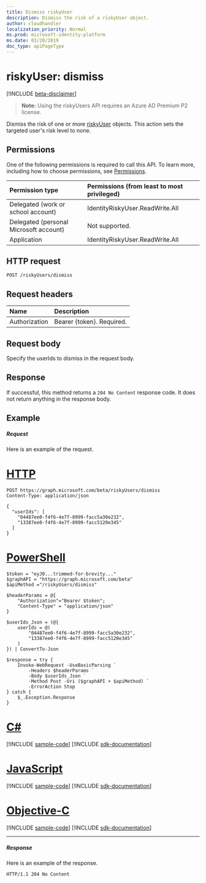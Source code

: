 ```yaml
---
title: Dismiss riskyUser
description: Dismiss the risk of a riskyUser object.
author: cloudhandler
localization_priority: Normal 
ms.prod: microsoft-identity-platform
ms.date: 03/20/2019
doc_type: apiPageType
---
```


# riskyUser: dismiss

[!INCLUDE [beta-disclaimer](../../includes/beta-disclaimer.md)]

>**Note:** Using the riskyUsers API requires an Azure AD Premium P2 license.

Dismiss the risk of one or more [riskyUser](../resources/riskyuser.md) objects. This action sets the targeted user's risk level to none.
## Permissions
One of the following permissions is required to call this API. To learn more, including how to choose permissions, see [Permissions](/graph/permissions-reference).

|Permission type      | Permissions (from least to most privileged)              |
|:--------------------|:---------------------------------------------------------|
|Delegated (work or school account) | IdentityRiskyUser.ReadWrite.All    |
|Delegated (personal Microsoft account) | Not supported.    |
|Application | IdentityRiskyUser.ReadWrite.All |

## HTTP request
<!-- { "blockType": "ignored" } -->
```http
POST /riskyUsers/dismiss
```


## Request headers
| Name      |Description|
|:----------|:----------|
| Authorization  | Bearer {token}. Required. |

## Request body
Specify the userIds to dismiss in the request body.

## Response

If successful, this method returns a `204 No Content` response code. It does not return anything in the response body.
## Example
##### Request
Here is an example of the request.

# [HTTP](#tab/http)
<!-- {
  "blockType": "request",
  "name": "dismiss_riskyuser"
}-->
```http
POST https://graph.microsoft.com/beta/riskyUsers/dismiss
Content-Type: application/json

{
  "userIds": [
    "04487ee0-f4f6-4e7f-8999-facc5a30e232",
    "13387ee0-f4f6-4e7f-8999-facc5120e345"
  ]
}
```
# [PowerShell](#tab/powershell)
    $token = "eyJ0...trimmed-for-brevity..."
    $graphAPI = "https://graph.microsoft.com/beta"
    $apiMethod ="/riskyUsers/dismiss"

    $headerParams = @{
        "Authorization"="Bearer $token"; 
        "Content-Type" = "application/json" 
    }
    
    $userIds_Json = (@{
        userIds = @( 
            "04487ee0-f4f6-4e7f-8999-facc5a30e232",
            "13387ee0-f4f6-4e7f-8999-facc5120e345"
        )
    }) | ConvertTo-Json
    
    $response = try {
        Invoke-WebRequest -UseBasicParsing `
            -Headers $headerParams `
            -Body $userIds_Json `
            -Method Post -Uri ($graphAPI + $apiMethod) `
            -ErrorAction Stop
    } catch { 
        $_.Exception.Response
    }

# [C#](#tab/csharp)
[!INCLUDE [sample-code](../includes/snippets/csharp/dismiss-riskyuser-csharp-snippets.md)]
[!INCLUDE [sdk-documentation](../includes/snippets/snippets-sdk-documentation-link.md)]

# [JavaScript](#tab/javascript)
[!INCLUDE [sample-code](../includes/snippets/javascript/dismiss-riskyuser-javascript-snippets.md)]
[!INCLUDE [sdk-documentation](../includes/snippets/snippets-sdk-documentation-link.md)]

# [Objective-C](#tab/objc)
[!INCLUDE [sample-code](../includes/snippets/objc/dismiss-riskyuser-objc-snippets.md)]
[!INCLUDE [sdk-documentation](../includes/snippets/snippets-sdk-documentation-link.md)]

---

##### Response
Here is an example of the response.
<!-- {
  "blockType": "response",
  "truncated": true
} -->
```http
HTTP/1.1 204 No Content
```

<!-- uuid: 8fcb5dbc-d5aa-4681-8e31-b001d5168d79
2015-10-25 14:57:30 UTC -->
<!-- {
  "type": "#page.annotation",
  "description": "Dismiss riskyUsers",
  "keywords": "",
  "section": "documentation",
  "tocPath": "",
  "suppressions": [
  ]
}-->
